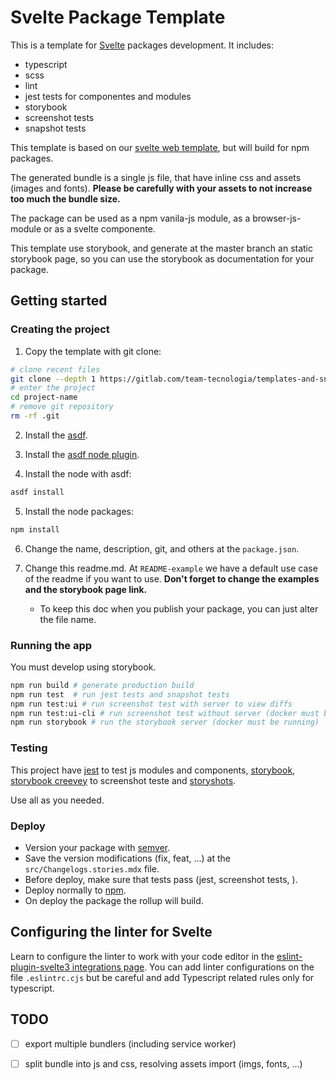 # Svelte Package Template

This is a template for [Svelte](https://svelte.dev/) packages development.
It includes:

- typescript
- scss
- lint
- jest tests for componentes and modules
- storybook
- screenshot tests
- snapshot tests

This template is based on our [svelte web template](https://gitlab.com/team-tecnologia/templates-and-snippets/svelte-template), but will build for npm packages.

The generated bundle is a single js file, that have inline css and assets (images and fonts). **Please be carefully with your assets to not increase too much the bundle size.**

The package can be used as a npm vanila-js module, as a browser-js-module or as a svelte componente.

This template use storybook, and generate at the master branch an static storybook page, so you can use the storybook as documentation for your package. 

## Getting started

### Creating the project

1. Copy the template with git clone:

```sh
# clone recent files
git clone --depth 1 https://gitlab.com/team-tecnologia/templates-and-snippets/svelte-package-template project-name
# enter the project
cd project-name
# remove git repository
rm -rf .git
```

2. Install the [asdf](https://asdf-vm.com/).

3. Install the [asdf node plugin](https://github.com/asdf-vm/asdf-nodejs).

4. Install the node with asdf:
```sh
asdf install
```

5. Install the node packages:

```sh
npm install
```

6. Change the name, description, git, and others at the `package.json`.

7. Change this readme.md. At `README-example` we have a default use case of the readme if you want to use. **Don't forget to change the examples and the storybook page link.**
    - To keep this doc when you publish your package, you can just alter the file name.

### Running the app

You must develop using storybook.

```sh
npm run build # generate production build
npm run test  # run jest tests and snapshot tests
npm run test:ui # run screenshot test with server to view diffs
npm run test:ui-cli # run screenshot test without server (docker must be running)
npm run storybook # run the storybook server (docker must be running)
```

### Testing
This project have [jest](https://jestjs.io/pt-BR/docs/getting-started) to test js modules and components, [storybook](https://storybook.js.org/), [storybook creevey](https://storybook.js.org/addons/creevey) to screenshot teste and [storyshots](https://storybook.js.org/addons/@storybook/addon-storyshots).

Use all as you needed.

### Deploy
- Version your package with [semver](https://semver.org/lang/pt-BR/).
- Save the version modifications (fix, feat, ...) at the `src/Changelogs.stories.mdx` file.
- Before deploy, make sure that tests pass (jest, screenshot tests, ).
- Deploy normally to [npm](https://docs.npmjs.com/cli/v8/commands/npm-publish).
- On deploy the package the rollup will build.


## Configuring the linter for Svelte

Learn to configure the linter to work with your code editor in the
[eslint-plugin-svelte3 integrations page](https://github.com/sveltejs/eslint-plugin-svelte3/blob/master/INTEGRATIONS.md).
You can add linter configurations on the file `.eslintrc.cjs` but be careful and
add Typescript related rules only for typescript.

## TODO

* [ ] export multiple bundlers (including service worker)
* [ ] split bundle into js and css, resolving assets import (imgs, fonts, ...)

